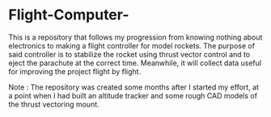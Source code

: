 # Flight-Computer-
This is a repository that follows my progression from knowing nothing about electronics to making  a flight controller for model rockets. The purpose of said controller is to stabilize the rocket using thrust vector control  and to eject the parachute at the correct time. Meanwhile, it will collect data useful for improving the project flight by flight.  

Note : The repository was created some months after I started my effort, at a point when I had built an altitude tracker and some rough CAD models of the thrust vectoring mount. 
